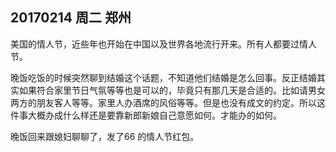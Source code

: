 ## 20170214  周二  郑州  

美国的情人节，近些年也开始在中国以及世界各地流行开来。所有人都要过情人节。

晚饭吃饭的时候突然聊到结婚这个话题，不知道他们结婚是怎么回事。反正结婚其实如果符合家里节日气氛等等也是可以的，毕竟只有那几天是合适的。比如请男女两方的朋友客人等等。家里人办酒席的风俗等等。但是也没有成文的约定。所以这件事大概办成什么样还是要靠新郎新娘自己意愿如何。才能办的如何。


晚饭回来跟媳妇聊聊了，发了66 的情人节红包。 

